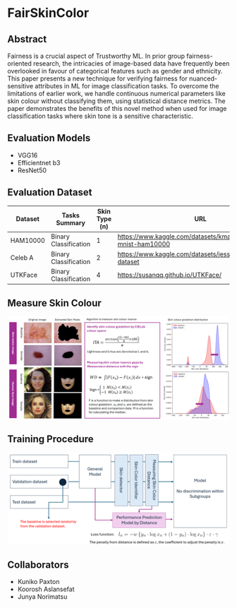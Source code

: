 # FairSkinColor

## Abstract
Fairness is a crucial aspect of Trustworthy ML. In prior group fairness-oriented research, the intricacies of image-based data have frequently been overlooked in favour of categorical features such as gender and ethnicity. This paper presents a new technique for verifying fairness for nuanced-sensitive attributes in ML for image classification tasks. To overcome the limitations of earlier work, we handle continuous numerical parameters like skin colour without classifying them, using statistical distance metrics. The paper demonstrates the benefits of this novel method when used for image classification tasks where skin tone is a sensitive characteristic.

## Evaluation Models
- VGG16
- Efficientnet b3
- ResNet50

## Evaluation Dataset

| Dataset  | Tasks Summary | Skin Type (n) | URL |
| ------------- | ------------- | ------------- | ------------- |
| HAM10000  | Binary Classification  | 1 | https://www.kaggle.com/datasets/kmader/skin-cancer-mnist-ham10000 |
| Celeb A  | Binary Classification  | 2 | https://www.kaggle.com/datasets/jessicali9530/celeba-dataset |
| UTKFace  | Binary Classification  | 4 | https://susanqq.github.io/UTKFace/ |


## Measure Skin Colour

![skin color measure](https://github.com/Kuniko925/FairSkinColor/blob/main/images/Fig%20core.png)

## Training Procedure

![learning procedure](https://github.com/Kuniko925/FairSkinColor/blob/main/images/Fig%20learning%20process.png)

## Collaborators

- Kuniko Paxton
- Koorosh Aslansefat
- Junya Norimatsu
